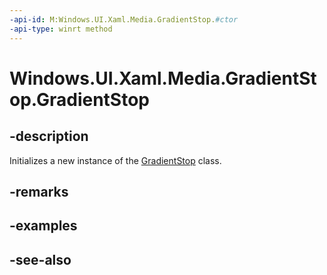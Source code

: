 ```yaml
---
-api-id: M:Windows.UI.Xaml.Media.GradientStop.#ctor
-api-type: winrt method
---
```


<!-- Method syntax
public GradientStop()
-->

# Windows.UI.Xaml.Media.GradientStop.GradientStop

## -description
Initializes a new instance of the [GradientStop](gradientstop.md) class.


## -remarks

## -examples

## -see-also
